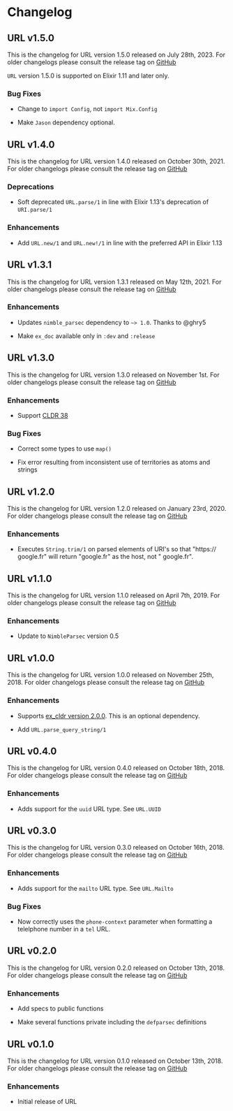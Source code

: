 # Changelog

## URL v1.5.0

This is the changelog for URL version 1.5.0 released on July 28th, 2023.  For older changelogs please consult the release tag on [GitHub](https://github.com/kipcole9/url/tags)

`URL` version 1.5.0 is supported on Elixir 1.11 and later only.

### Bug Fixes

* Change to `import Config`, not `import Mix.Config`

* Make `Jason` dependency optional.

## URL v1.4.0

This is the changelog for URL version 1.4.0 released on October 30th, 2021.  For older changelogs please consult the release tag on [GitHub](https://github.com/kipcole9/url/tags)

### Deprecations

* Soft deprecated `URL.parse/1` in line with Elixir 1.13's deprecation of `URI.parse/1`

### Enhancements

* Add `URL.new/1` and `URL.new!/1` in line with the preferred API in Elixir 1.13

## URL v1.3.1

This is the changelog for URL version 1.3.1 released on May 12th, 2021.  For older changelogs please consult the release tag on [GitHub](https://github.com/kipcole9/url/tags)

### Enhancements

* Updates `nimble_parsec` dependency to `~> 1.0`. Thanks to @ghry5

* Make `ex_doc` available only in `:dev` and `:release`

## URL v1.3.0

This is the changelog for URL version 1.3.0 released on November 1st.  For older changelogs please consult the release tag on [GitHub](https://github.com/kipcole9/url/tags)

### Enhancements

* Support [CLDR 38](http://cldr.unicode.org/index/downloads/cldr-38)

### Bug Fixes

* Correct some types to use `map()`

* Fix error resulting from inconsistent use of territories as atoms and strings

## URL v1.2.0

This is the changelog for URL version 1.2.0 released on January 23rd, 2020.  For older changelogs please consult the release tag on [GitHub](https://github.com/kipcole9/url/tags)

### Enhancements

* Executes `String.trim/1` on parsed elements of URI's so that "https://     google.fr" will return "google.fr" as the host, not "    google.fr".

## URL v1.1.0

This is the changelog for URL version 1.1.0 released on April 7th, 2019.  For older changelogs please consult the release tag on [GitHub](https://github.com/kipcole9/url/tags)

### Enhancements

* Update to `NimbleParsec` version 0.5

## URL v1.0.0

This is the changelog for URL version 1.0.0 released on November 25th, 2018.  For older changelogs please consult the release tag on [GitHub](https://github.com/kipcole9/url/tags)

### Enhancements

* Supports [ex_cldr version 2.0.0](https://hex.pm/packages/ex_cldr).  This is an optional dependency.

* Add `URL.parse_query_string/1`

## URL v0.4.0

This is the changelog for URL version 0.4.0 released on October 18th, 2018.  For older changelogs please consult the release tag on [GitHub](https://github.com/kipcole9/url/tags)

### Enhancements

* Adds support for the `uuid` URL type.  See `URL.UUID`

## URL v0.3.0

This is the changelog for URL version 0.3.0 released on October 16th, 2018.  For older changelogs please consult the release tag on [GitHub](https://github.com/kipcole9/url/tags)

### Enhancements

* Adds support for the `mailto` URL type.  See `URL.Mailto`

### Bug Fixes

* Now correctly uses the `phone-context` parameter when formatting a telelphone number in a `tel` URL.

## URL v0.2.0

This is the changelog for URL version 0.2.0 released on October 13th, 2018.  For older changelogs please consult the release tag on [GitHub](https://github.com/kipcole9/url/tags)

### Enhancements

* Add specs to public functions

* Make several functions private including the `defparsec` definitions

## URL v0.1.0

This is the changelog for URL version 0.1.0 released on October 13th, 2018.  For older changelogs please consult the release tag on [GitHub](https://github.com/kipcole9/url/tags)

### Enhancements

* Initial release of URL